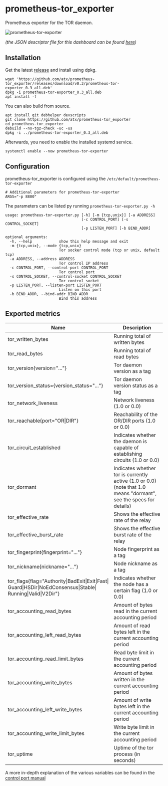 # prometheus-tor_exporter
Prometheus exporter for the TOR daemon.

![prometheus-tor-exporter](https://user-images.githubusercontent.com/3966931/27349994-5cec464c-55f9-11e7-805a-2aea50413f2a.png)

_(the JSON descriptor file for this dashboard can be found [here](https://gist.github.com/atx/f4d12616eaac919b6764109ffd470c99))_ 


## Installation

Get the latest [release](https://github.com/atx/prometheus-tor_exporter/releases/latest/) and install using dpkg.

```
wget 'https://github.com/atx/prometheus-tor_exporter/releases/download/v0.3/prometheus-tor-exporter_0.3_all.deb'
dpkg -i prometheus-tor-exporter_0.3_all.deb
apt install -f
```

You can also build from source.

```
apt install git debhelper devscripts
git clone https://github.com/atx/prometheus-tor_exporter
cd prometheus-tor_exporter
debuild --no-tgz-check -uc -us
dpkg -i ../prometheus-tor-exporter_0.3_all.deb
```

Afterwards, you need to enable the installed systemd service.

```
systemctl enable --now prometheus-tor-exporter
```

## Configuration

prometheus-tor_exporter is configured using the `/etc/default/prometheus-tor-exporter`

```
# Additional parameters for prometheus-tor-exporter
ARGS="-p 8800"
```

The parameters can be listed py running `prometheus-tor-exporter.py -h`

```
usage: prometheus-tor-exporter.py [-h] [-m {tcp,unix}] [-a ADDRESS]
                                  [-c CONTROL_PORT] [-s CONTROL_SOCKET]
                                  [-p LISTEN_PORT] [-b BIND_ADDR]

optional arguments:
  -h, --help            show this help message and exit
  -m {tcp,unix}, --mode {tcp,unix}
                        Tor socker control mode (tcp or unix, default tcp)
  -a ADDRESS, --address ADDRESS
                        Tor control IP address
  -c CONTROL_PORT, --control-port CONTROL_PORT
                        Tor control port
  -s CONTROL_SOCKET, --control-socket CONTROL_SOCKET
                        Tor control socket
  -p LISTEN_PORT, --listen-port LISTEN_PORT
                        Listen on this port
  -b BIND_ADDR, --bind-addr BIND_ADDR
                        Bind this address
```

## Exported metrics

  Name              |  Description
--------------------|-----------------------
tor_written_bytes   | Running total of written bytes
tor_read_bytes      | Running total of read bytes
tor_version{version="..."} | Tor daemon version as a tag
tor_version_status={version_status="..."} | Tor daemon version status as a tag
tor_network_liveness | Network liveness (1.0 or 0.0)
tor_reachable{port="OR\|DIR"} | Reachability of the OR/DIR ports (1.0 or 0.0)
tor_circuit_established | Indicates whether the daemon is capable of establishing circuits (1.0 or 0.0)
tor_dormant | Indicates whether tor is currently active (1.0 or 0.0) (note that 1.0 means "dormant", see the specs for details)
tor_effective_rate | Shows the effective rate of the relay
tor_effective_burst_rate | Shows the effective burst rate of the relay
tor_fingerprint{fingerprint="..."} | Node fingerprint as a tag
tor_nickname{nickname="..."} | Node nickname as a tag
tor_flags{flag="Authority\|BadExit\|Exit\|Fast\|<br/>Guard\|HSDir\|NoEdConsensus\|Stable\|<br/>Running\|Valid\|V2Dir"} | Indicates whether the node has a certain flag (1.0 or 0.0)
tor_accounting_read_bytes | Amount of bytes read in the current accounting period
tor_accounting_left_read_bytes | Amount of read bytes left in the current accounting period
tor_accounting_read_limit_bytes | Read byte limit in the current accounting period
tor_accounting_write_bytes | Amount of bytes written in the current accounting period
tor_accounting_left_write_bytes | Amount of write bytes left in the current accounting period
tor_accounting_write_limit_bytes | Write byte limit in the current accounting period
tor_uptime | Uptime of the tor process (in seconds)


A more in-depth explanation of the various variables can be found in the [control port manual](https://gitweb.torproject.org/torspec.git/tree/control-spec.txt)
